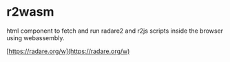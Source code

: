 # r2wasm

html component to fetch and run radare2 and r2js scripts inside the browser using webassembly.

[https://radare.org/w](https://radare.org/w)
